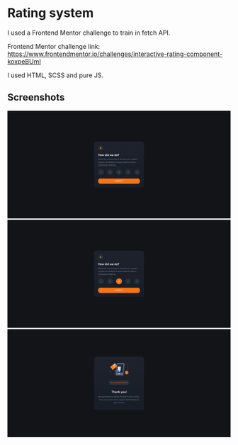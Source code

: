 # Rating system

I used a Frontend Mentor challenge to train in fetch API.

Frontend Mentor challenge link: https://www.frontendmentor.io/challenges/interactive-rating-component-koxpeBUmI

I used HTML, SCSS and pure JS.

## Screenshots
<img src="https://github.com/AlbertoDeMaria/RatingSystem/blob/master/dist/img/screenshots/main%20component%20view.png">
<br>
<img src="https://github.com/AlbertoDeMaria/RatingSystem/blob/master/dist/img/screenshots/button%20selected.png">
<br>
<img src="https://github.com/AlbertoDeMaria/RatingSystem/blob/master/dist/img/screenshots/thank%20you.png">